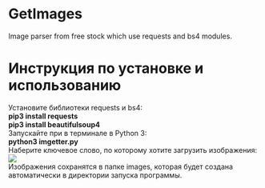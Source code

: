 # GetImages
Image parser from free stock which use requests and bs4 modules.

# Инструкция по установке и использованию
Установите библиотеки requests и bs4:<br> 
<b>pip3 install requests</b><br> 
<b>pip3 install beautifulsoup4</b><br> 
Запускайте при в терминале в Python 3:<br> 
<b>python3 imgetter.py</b><br> 
Наберите ключевое слово, по которому хотите загрузить изображения:<br> 
<img src='https://pp.userapi.com/c844722/v844722285/20663/4yfGArARH9c.jpg'><br> 
Изображения сохранятся в папке images, которая будет создана автоматически в директории запуска программы.<br> 
